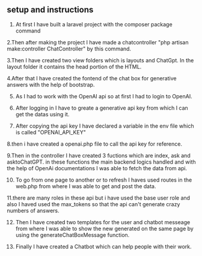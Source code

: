## setup and instructions
1. At first I have built a laravel project with the composer package command


2.Then after making the project I have made a chatcontroller "php artisan make:controller ChatController" by this command.

3.Then I have created two view folders which is layouts and ChatGpt. In the layout folder it contains the head portion of the HTML.

4.After that I have created the fontend of the chat box for generative answers with the help of bootstrap.

5. As I had to work with the OpenAI api so at first I had to login to OpenAI. 

6. After logging in I have to greate a generative api key from which I can get the datas using it.

7. After copying the api key I have declared a variable in the env file which is called "OPENAI_API_KEY"

8.then i have created a openai.php file to call the api key for reference.

9.Then in the controller I have created 3 fuctions which are index, ask and asktoChatGPT. in these functions the main backend logics handled and with the help of OpenAi documentations I was able to fetch the data from api.

10. To go from one page to another or to refresh I haves used routes in the web.php from where I was able to get and post the data.

11.there are many roles in these api but i have used the base user role and also I haved used the max_tokens so that the api can't generate crazy numbers of answers.

12. Then I have created two templates for the user and chatbot messeage from where I was able to show the new generated on the same page by using the generateChatBoxMessage function.

13. Finally I have created a Chatbot which can help people with their work.
